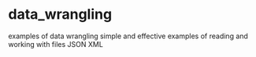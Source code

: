 # data_wrangling
examples of data wrangling
simple and effective examples of reading and working with files
JSON
XML
